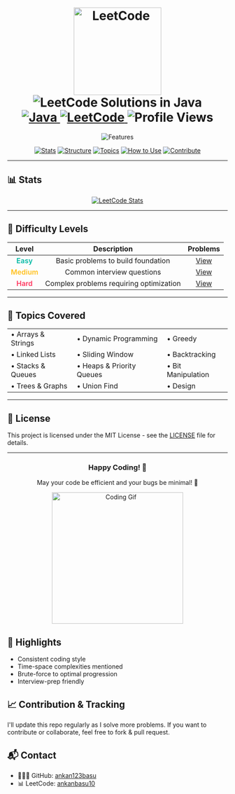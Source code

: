 <div align="center">
  <h1 align="center">
    <a href="https://leetcode.com/">
      <img src="https://upload.wikimedia.org/wikipedia/commons/1/19/LeetCode_logo_black.png" alt="LeetCode" width="200"/>
    </a>
    <br/>
    <img src="https://readme-typing-svg.herokuapp.com?font=Fira+Code&weight=600&size=30&duration=3000&pause=1000&color=FFA116&center=true&vCenter=true&width=600&height=50&lines=LeetCode+Solutions+in+Java" alt="LeetCode Solutions in Java" />
    <br/>
    <a href="https://www.java.com/">
      <img src="https://img.shields.io/badge/Java-ED8B00?style=for-the-badge&logo=openjdk&logoColor=white" alt="Java"/>
    </a>
    <a href="https://leetcode.com/">
      <img src="https://img.shields.io/badge/LeetCode-000000?style=for-the-badge&logo=LeetCode&logoColor=#d16c06" alt="LeetCode"/>
    </a>
    <img src="https://komarev.com/ghpvc/?username=ankan123basu&label=Profile%20views&color=0e75b6&style=for-the-badge" alt="Profile Views"/>
  </h1>

  <p align="center">
    <img src="https://readme-typing-svg.herokuapp.com?font=Fira+Code&size=18&duration=2000&pause=500&color=34D058&center=true&vCenter=true&width=800&height=50&lines=🔍+Curated+collection+of+optimized+LeetCode+solutions;🚀+Detailed+explanations+and+time+complexity+analysis;🎯+Categorized+by+difficulty+and+topics;💡+Perfect+for+interview+preparation;🔥+Updated+regularly+with+new+solutions" alt="Features" />
  </p>

  <p align="center">
    <a href="#-stats"><img src="https://img.shields.io/badge/Stats-FFA116?style=flat-square" alt="Stats"></a>
    <a href="#-structure"><img src="https://img.shields.io/badge/Structure-FFA116?style=flat-square" alt="Structure"></a>
    <a href="#-topics"><img src="https://img.shields.io/badge/Topics-FFA116?style=flat-square" alt="Topics"></a>
    <a href="#-how-to-use"><img src="https://img.shields.io/badge/How_To_Use-FFA116?style=flat-square" alt="How to Use"></a>
    <a href="#-contribution"><img src="https://img.shields.io/badge/Contribute-FFA116?style=flat-square" alt="Contribute"></a>
  </p>
</div>

---

## 📊 Stats

<div align="center">
  <a href="https://leetcode.com/u/ankanbasu10/">
    <img src="https://leetcard.jacoblin.cool/ankanbasu10?ext=heatmap&theme=dark" alt="LeetCode Stats" />
  </a>
</div>

---

## 🎯 Difficulty Levels

<div align="center">

| Level | Description | Problems |
|:-----:|:-----------:|:--------:|
| <span style="color: #00B8A3; font-weight: 600">Easy</span> | Basic problems to build foundation | [View](/Easy) |
| <span style="color: #FFC01E; font-weight: 600">Medium</span> | Common interview questions | [View](/Medium) |
| <span style="color: #FF375F; font-weight: 600">Hard</span> | Complex problems requiring optimization | [View](/Hard) |

</div>

---

## 🧠 Topics Covered

<div align="center">
  <table>
    <tr>
      <td>• Arrays & Strings</td>
      <td>• Dynamic Programming</td>
      <td>• Greedy</td>
    </tr>
    <tr>
      <td>• Linked Lists</td>
      <td>• Sliding Window</td>
      <td>• Backtracking</td>
    </tr>
    <tr>
      <td>• Stacks & Queues</td>
      <td>• Heaps & Priority Queues</td>
      <td>• Bit Manipulation</td>
    </tr>
    <tr>
      <td>• Trees & Graphs</td>
      <td>• Union Find</td>
      <td>• Design</td>
    </tr>
  </table>
</div>

---

## 📝 License

This project is licensed under the MIT License - see the [LICENSE](LICENSE) file for details.

---

<div align="center">
  <h3>Happy Coding! 🎉</h3>
  <p>May your code be efficient and your bugs be minimal! 🚀</p>
  <img src="https://media.giphy.com/media/LmNwrBhejkK9Fprcf9/giphy.gif" width="300" alt="Coding Gif">
</div>

## 🌟 Highlights
- Consistent coding style
- Time-space complexities mentioned
- Brute-force to optimal progression
- Interview-prep friendly


## 📈 Contribution & Tracking
I'll update this repo regularly as I solve more problems. If you want to contribute or collaborate, feel free to fork & pull request.

## 📬 Contact
- 🧑🏻‍💻 GitHub: [ankan123basu](https://github.com/ankan123basu)
- 📊 LeetCode: [ankanbasu10](https://leetcode.com/u/ankanbasu10/)
